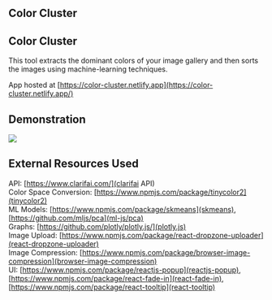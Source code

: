 ## Color Cluster
## Color Cluster
This tool extracts the dominant colors of your image gallery and then sorts the images using machine-learning techniques.  
  
App hosted at [https://color-cluster.netlify.app](https://color-cluster.netlify.app/)

## Demonstration
![](public/demo.gif)

## External Resources Used
API: [https://www.clarifai.com/](clarifai API)  
Color Space Conversion: [https://www.npmjs.com/package/tinycolor2](tinycolor2)  
ML Models: [https://www.npmjs.com/package/skmeans](skmeans), [https://github.com/mljs/pca](ml-js/pca)  
Graphs: [https://github.com/plotly/plotly.js/](plotly.js)  
Image Upload: [https://www.npmjs.com/package/react-dropzone-uploader](react-dropzone-uploader)  
Image Compression: [https://www.npmjs.com/package/browser-image-compression](browser-image-compression)  
UI: [https://www.npmjs.com/package/reactjs-popup](reactjs-popup), [https://www.npmjs.com/package/react-fade-in](react-fade-in), [https://www.npmjs.com/package/react-tooltip](react-tooltip)